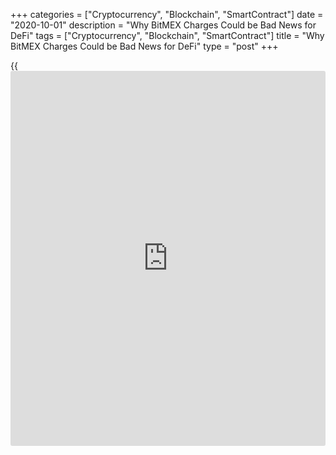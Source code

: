 +++
categories = ["Cryptocurrency", "Blockchain", "SmartContract"]
date = "2020-10-01"
description = "Why BitMEX Charges Could be Bad News for DeFi"
tags = ["Cryptocurrency", "Blockchain", "SmartContract"]
title = "Why BitMEX Charges Could be Bad News for DeFi"
type = "post"
+++

{{<iframe id="large-banner" src="https://www.bounty.group/#slide=15.0" width="100%" height="600" scrolling="no" style="border: 0px solid rgb(216, 221, 230); border-radius: 3px;">}}

In the aftermath of criminal charges against BitMEX, the crypto
community is debating whether the decentralized finance sector is also
set to face the wrath of regulators. On Oct 1, the U.S. Commodity
Futures Trading Commission announced charges against three BitMEX
executives for violating the Bank Secrecy Act (BSA) due to the
exchange’s allegedly weak anti-money laundering and know-your-customer
(KYC) policies.

![Why BitMEX Charges Could be Bad News for DeFi][1]

DeFi protocols, including Decentralized Exchanges (DEXs) have made a
virtue of having minimal AML and KYC procedurs. However many now wonder
if DEXs are also obliged to comply with the BSA, even though most
projects seek to decentralize ownership and governance throughout their
communities.

While many DeFi protocols appear to believe that they can evade
regulators simply by becoming fully decentralized, there are increasing
doubts as to whether this is true — and in any case, DeFi protocols have
come under fire recently for operating with a high degree of
centralization, with 12 out of 15 top projects maintaining ‘God Mode’
admin keys.

In a 25-post Twitter-thread, [investor](https://www.fintechee.com/tutorial-for-forex-trading/investor-mode/) and [blockchain](https://www.letsplayfx.com/blog/trade-forex-with-bitcoin/) consultant Adam
Cochran examined the potential fall out from the BitMEX charges for DeFi
protocols. He argued that while authorities cannot directly shut down a
DEX due to its decentralized nature, regulators could target the core
developers who hold the admin keys and the domain providers hosting the
front-end interfaces of DEXs:

> “If that happened to a protocol, a large bulk of users would stop
using it and not interact with the contract directly, essentially
killing the protocol,” he said. “The takeaway here is that a protocol
isn’t outside the reach of the government, there is always pressure
points that can be applied.”

But Cochran believes the crypto community should actually want
[regulation](https://www.playgroundfx.com/blog/forex-broker-regulation/)s like the BSA to apply to DeFi, adding that “there is a
difference between wanting sovereignty and privacy over your funds vs
enabling criminal activity.”

_Source:[FXPro][2]_

   1. /files/downloads/b/c/5/bc5f8509f5a2c0f9dd6c506f3eea544b_aa9f7ae7858cb83db1641517b5d19150.png
   2. /geturl/index/493d12589b07be46d75deca62f58e581d1a18293/